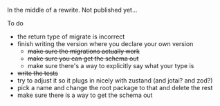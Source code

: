 In the middle of a rewrite. Not published yet...

To do

- the return type of migrate is incorrect
- finish writing the version where you declare your own version
  - ~~make sure the migrations actually work~~
  - ~~make sure you can get the schema out~~
  - make sure there's a way to explicitly say what your type is
- ~~write the tests~~
- try to adjust it so it plugs in nicely with zustand (and jotai? and zod?)
- pick a name and change the root package to that and delete the rest
- make sure there is a way to get the schema out
